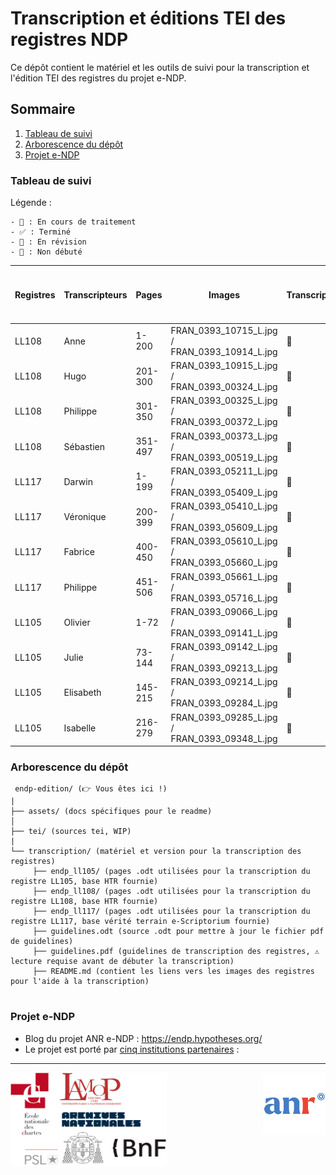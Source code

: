 

# Transcription et éditions TEI des registres NDP

Ce dépôt contient le matériel et les outils de suivi pour la transcription et l'édition TEI des registres 
du projet e-NDP.

## Sommaire

1. [Tableau de suivi](#tableau-de-suivi)
2. [Arborescence du dépôt](#arborescence-du-dépôt)
3. [Projet e-NDP](#projet-e-ndp)

### Tableau de suivi

Légende :

    - 🔄 : En cours de traitement
    - ✅ : Terminé
    - 🔎 : En révision 
    - 🚧 : Non débuté

| Registres | Transcripteurs | Pages     | Images                                         | Transcription  | ODT > TEI | TEI > TEI e-NDP | Conformité / Validation | Merge TEI |
|----------|----------------|-----------|------------------------------------------------|----------------|-----------|-----------------|-------------------------|--------|
| LL108    | Anne           | 1-200     | FRAN_0393_10715_L.jpg / FRAN_0393_10914_L.jpg  | 🔄             | 🚧        | 🚧              | 🚧                     | 🚧     |
| LL108    | Hugo           | 201-300   | FRAN_0393_10915_L.jpg / FRAN_0393_00324_L.jpg  | 🔄             | 🚧        | 🚧              | 🚧                     | 🚧     | 
| LL108    | Philippe       | 301-350   | FRAN_0393_00325_L.jpg / FRAN_0393_00372_L.jpg  | 🔄             | 🚧        | 🚧              | 🚧                     | 🚧     | 
| LL108    | Sébastien      | 351-497   | FRAN_0393_00373_L.jpg / FRAN_0393_00519_L.jpg  | 🔄             | 🚧        | 🚧              | 🚧                     | 🚧     | 
| LL117    | Darwin         | 1-199     | FRAN_0393_05211_L.jpg / FRAN_0393_05409_L.jpg  | 🔄             | 🚧        | 🚧              | 🚧                     | 🚧     | 
| LL117    | Véronique      | 200-399   | FRAN_0393_05410_L.jpg / FRAN_0393_05609_L.jpg  | 🔄             | 🚧        | 🚧              | 🚧                     | 🚧     | 
| LL117    | Fabrice        | 400-450   | FRAN_0393_05610_L.jpg / FRAN_0393_05660_L.jpg  | 🔄             | 🚧        | 🚧              | 🚧                     | 🚧     | 
| LL117    | Philippe       | 451-506   | FRAN_0393_05661_L.jpg / FRAN_0393_05716_L.jpg  | 🔄             | 🚧        | 🚧              | 🚧                     | 🚧     | 
| LL105    | Olivier        | 1-72      | FRAN_0393_09066_L.jpg / FRAN_0393_09141_L.jpg  | 🔄             | 🚧        | 🚧              | 🚧                     | 🚧     | 
| LL105    | Julie          | 73-144    | FRAN_0393_09142_L.jpg / FRAN_0393_09213_L.jpg  | 🔄             | 🚧        | 🚧              | 🚧                     | 🚧     | 
| LL105    | Elisabeth      | 145-215   | FRAN_0393_09214_L.jpg / FRAN_0393_09284_L.jpg  | 🔄             | 🚧        | 🚧              | 🚧                     | 🚧     | 
| LL105    | Isabelle       | 216-279   | FRAN_0393_09285_L.jpg / FRAN_0393_09348_L.jpg  | 🔄             | 🚧        | 🚧              | 🚧                     | 🚧     | 

### Arborescence du dépôt

```
 endp-edition/ (👉 Vous êtes ici !)
|
├── assets/ (docs spécifiques pour le readme)
│   
├── tei/ (sources tei, WIP)
|
└── transcription/ (matériel et version pour la transcription des registres)
     ├── endp_ll105/ (pages .odt utilisées pour la transcription du registre LL105, base HTR fournie)
     ├── endp_ll108/ (pages .odt utilisées pour la transcription du registre LL108, base HTR fournie)
     ├── endp_ll117/ (pages .odt utilisées pour la transcription du registre LL117, base vérité terrain e-Scriptorium fournie)
     ├── guidelines.odt (source .odt pour mettre à jour le fichier pdf de guidelines)
     ├── guidelines.pdf (guidelines de transcription des registres, ⚠️ lecture requise avant de débuter la transcription)
     ├── README.md (contient les liens vers les images des registres pour l'aide à la transcription)
     
```

### Projet e-NDP

- Blog du projet ANR e-NDP : https://endp.hypotheses.org/
- Le projet est porté par [cinq institutions partenaires](https://endp.hypotheses.org/partenaires) : 

----

<div style="display: flex; justify-content: space-between;">
    <img alt="partenaires e-NDP" src="./assets/banner-partners-home.png" style="width: 250px; height: 150px; margin-right: 10px;">
    <img alt="anr logo" src="./assets/ANR-logo-C.jpg" style="width: 100px; height: 100px; margin-left: 10px;">
</div>

